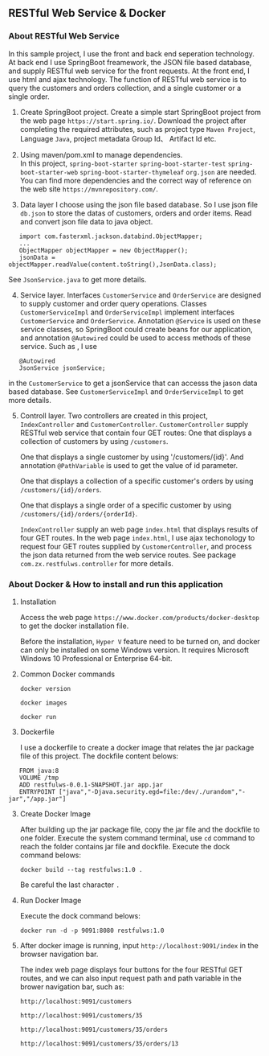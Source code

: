 
## RESTful Web Service & Docker


### About RESTful Web Service


In this sample project, I use the front and back end seperation technology. At back end I use SpringBoot freamework, the JSON file based database, and supply RESTful web service for the front requests. At the front end, I use html and ajax technology. The function of RESTful web service is to query the customers and orders collection, and a single customer or a single order.

1. Create SpringBoot project.
   Create a simple start SpringBoot project from the web page `https://start.spring.io/`.
   Download the project after completing the required attributes, such as project type `Maven Project`, Language `Java`, project metadata Group Id、 Artifact Id etc.
   
2. Using maven/pom.xml to manage dependencies.   
   In this project, `spring-boot-starter` `spring-boot-starter-test` `spring-boot-starter-web` `spring-boot-starter-thymeleaf` `org.json` are needed.
   You can find more dependencies and the correct way of reference on the web site `https://mvnrepository.com/`.
   
3. Data layer
   I choose using the json file based database. So I use json file `db.json` to store the datas of customers, orders and order items.
   Read and convert json file data to java object. 
```
   import com.fasterxml.jackson.databind.ObjectMapper;
   ...
   ObjectMapper objectMapper = new ObjectMapper();
   jsonData = objectMapper.readValue(content.toString(),JsonData.class);
```
   
   See `JsonService.java` to get more details.
   
4. Service layer.
   Interfaces `CustomerService` and `OrderService` are designed to supply customer and order query operations.
   Classes `CustomerServiceImpl` and `OrderServiceImpl` implement interfaces `CustomerService` and `OrderService`. Annotation `@Service`    is used on these service classes, so SpringBoot could create beans for our application, and annotation `@Autowired` could be used to    access methods of these service. Such as , I use 
```
   @Autowired
   JsonService jsonService;
```
   
   in the `CustomerService` to get a jsonService that can accesss the jason data based database.
   See `CustomerServiceImpl` and `OrderServiceImpl` to get more details.
   
5. Controll layer.
   Two controllers are created in this project, `IndexController`  and `CustomerController`. 
   `CustomerController` supply RESTful web service that contain four GET routes:
   One that displays a collection of customers by using `/customers`.
   
   One that displays a single customer by using '/customers/{id}'. And annotation `@PathVariable` is used to get the value of id        parameter.
   
   One that displays a collection of a specific customer's orders by using `/customers/{id}/orders`.
   
   One that displays a single order of a specific customer by using `/customers/{id}/orders/{orderId}`.
   
   `IndexController` supply an web page `index.html` that displays results of four GET routes. In the web page `index.html`, I use ajax  techonology to request four GET routes supplied by `CustomerController`, and process the json data returned from the web service routes.
   See package `com.zx.restfulws.controller` for more details.
   
### About Docker & How to install and run this application

1. Installation

   Access the web page `https://www.docker.com/products/docker-desktop` to get the docker installation file.
   
   Before the installation, `Hyper V` feature need to be turned on, and docker can only be installed on some Windows version. It requires Microsoft Windows 10 Professional or Enterprise 64-bit.
   
2. Common Docker commands

   `docker version`
   
   `docker images`
   
   `docker run`
   
3. Dockerfile

   I use a dockerfile to create a docker image that relates the jar package file of this project.
   The dockfile content belows:
   
```
   FROM java:8
   VOLUME /tmp
   ADD restfulws-0.0.1-SNAPSHOT.jar app.jar
   ENTRYPOINT ["java","-Djava.security.egd=file:/dev/./urandom","-jar","/app.jar"]
```

3. Create Docker Image 

   After building up the jar package file, copy the jar file and the dockfile to one folder.
   Execute the system command terminal, use `cd` command to reach the folder contains jar file and dockfile.
   Execute the dock command belows:
   
   `docker build --tag restfulws:1.0 .` 
   
    Be careful the last character `.`
   
4. Run Docker Image

   Execute the dock command belows:
   
   `docker run -d -p 9091:8080 restfulws:1.0`

5. After docker image is running, input `http://localhost:9091/index` in the browser navigation bar.

   The index web page displays four buttons for the four RESTful GET routes, and we can also input request path and path variable in the brower navigation bar, such as:
   
   `http://localhost:9091/customers`
   
   `http://localhost:9091/customers/35`
   
   `http://localhost:9091/customers/35/orders`
   
   `http://localhost:9091/customers/35/orders/13`


